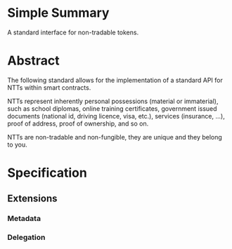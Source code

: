 # Simple Summary

A standard interface for non-tradable tokens.

# Abstract

The following standard allows for the implementation of a standard API for NTTs within smart contracts.

NTTs represent inherently personal possessions (material or immaterial), such as school diplomas, online training certificates, government issued documents (national id, driving licence, visa, etc.), services (insurance, ...), proof of address, proof of ownership, and so on.

NTTs are non-tradable and non-fungible, they are unique and they belong to you.

# Specification

<!-- MARKDOWN-AUTO-DOCS:START (CODE:syntax=solidity&src=./contracts/INTT.sol) -->
<!-- MARKDOWN-AUTO-DOCS:END -->

## Extensions

### Metadata

<!-- MARKDOWN-AUTO-DOCS:START (CODE:syntax=solidity&src=./contracts/INTTMetadata.sol) -->
<!-- MARKDOWN-AUTO-DOCS:END -->

### Delegation

<!-- MARKDOWN-AUTO-DOCS:START (CODE:syntax=solidity&src=./contracts/INTTDelegate.sol) -->
<!-- MARKDOWN-AUTO-DOCS:END -->